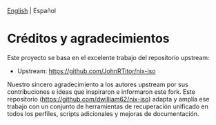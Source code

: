 <!--
Author: Don Williams (aka ddubs)
Created: 2025-10-21
Project: https://github.com/dwilliam62/nix-iso
-->

[English](./CREDITS.md) | Español

# Créditos y agradecimientos

Este proyecto se basa en el excelente trabajo del repositorio upstream:

- Upstream: https://github.com/JohnRTitor/nix-iso

Nuestro sincero agradecimiento a los autores upstream por sus contribuciones e ideas que inspiraron e informaron este fork. Este repositorio (https://github.com/dwilliam62/nix-iso) adapta y amplía ese trabajo con un conjunto de herramientas de recuperación unificado en todos los perfiles, scripts adicionales y mejoras de documentación.

